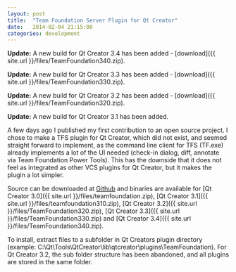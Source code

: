 ```yaml
---
layout: post
title:  "Team Foundation Server Plugin for Qt Creator"
date:   2014-02-04 21:15:00
categories: development
---
```

**Update:** A new build for Qt Creator 3.4 has been added - [download]({{ site.url }}/files/TeamFoundation340.zip).

**Update:** A new build for Qt Creator 3.3 has been added - [download]({{ site.url }}/files/TeamFoundation330.zip).

**Update:** A new build for Qt Creator 3.2 has been added - [download]({{ site.url }}/files/TeamFoundation320.zip).

**Update:** A new build for Qt Creator 3.1 has been added.

A few days ago I published my first contribution to an open source project. I chose to make a TFS plugin for Qt Creator, which did not exist, and seemed straight forward to implement, as the command line client for TFS (TF.exe) already implements a lot of the UI needed (check-in dialog, diff, annotate via Team Foundation Power Tools). This has the downside that it does not feel as integrated as other VCS plugins for Qt Creator, but it makes the plugin a lot simpler.

Source can be downloaded at [Github](https://github.com/jesperhh/teamfoundation) and binaries are available for [Qt Creator 3.0]({{ site.url }}/files/teamfoundation.zip), [Qt Creator 3.1]({{ site.url }}/files/teamfoundation310.zip), [Qt Creator 3.2]({{ site.url }}/files/TeamFoundation320.zip),  [Qt Creator 3.3]({{ site.url }}/files/TeamFoundation330.zip) and  [Qt Creator 3.4]({{ site.url }}/files/TeamFoundation340.zip). 

To install, extract files to a subfolder in Qt Creators plugin directory (example: C:\Qt\Tools\QtCreator\lib\qtcreator\plugins\TeamFoundation). For Qt Creator 3.2, the sub folder structure has been abandoned, and all plugins are stored in the same folder.